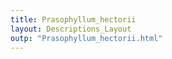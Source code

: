 ```yaml
---
title: Prasophyllum_hectorii
layout: Descriptions_Layout 
outp: "Prasophyllum_hectorii.html"
---
```



